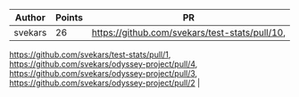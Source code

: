 | Author | Points | PR |
|------ | ------- | ----------------------------------------------------- |
| svekars | 26 | https://github.com/svekars/test-stats/pull/10, 
https://github.com/svekars/test-stats/pull/1, 
https://github.com/svekars/odyssey-project/pull/4, 
https://github.com/svekars/odyssey-project/pull/3, 
https://github.com/svekars/odyssey-project/pull/2 |
